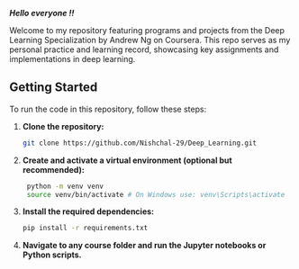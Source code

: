 ***Hello everyone !!***

Welcome to my repository featuring programs and projects from the Deep Learning Specialization by Andrew Ng on Coursera. This repo serves as my personal practice and learning record, showcasing key assignments and implementations in deep learning.

## Getting Started

To run the code in this repository, follow these steps:

1. **Clone the repository:**
   ```bash
   git clone https://github.com/Nishchal-29/Deep_Learning.git
2. **Create and activate a virtual environment (optional but recommended):**
   ````bash
    python -m venv venv
    source venv/bin/activate # On Windows use: venv\Scripts\activate
3. **Install the required dependencies:**
   ````bash
   pip install -r requirements.txt 
4. **Navigate to any course folder and run the Jupyter notebooks or Python scripts.**
